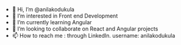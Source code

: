 - 👋 Hi, I’m @anilakodukula
- 👀 I’m interested in Front end Development
- 🌱 I’m currently learning Angular
- 💞️ I’m looking to collaborate on React and Angular projects
- 📫 How to reach me : through LinkedIn. username: anilakodukula

<!---
anilakodukula/anilakodukula is a ✨ special ✨ repository because its `README.md` (this file) appears on your GitHub profile.
You can click the Preview link to take a look at your changes.
--->

